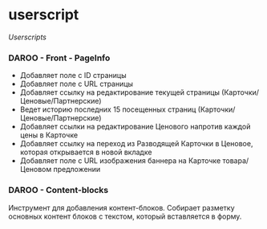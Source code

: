 # userscript
_Userscripts_

### DAROO - Front - PageInfo

- Добавляет поле с ID страницы
- Добавляет поле с URL страницы
- Добавляет ссылку на редактирование текущей страницы (Карточки/Ценовые/Партнерские)
- Ведет историю последних 15 посещенных страниц (Карточки/Ценовые/Партнерские)
- Добавляет ссылки на редактирование Ценового напротив каждой цены в Карточке
- Добавляет ссылку на переход из Разводящей Карточки в Ценовое, которая открывается в новой вкладке
- Добавляет поле с URL изображения баннера на Карточке товара/Ценовом предложении

### DAROO - Content-blocks

Инструмент для добавления контент-блоков.
Собирает разметку основных контент блоков с текстом, который вставляется в форму.
